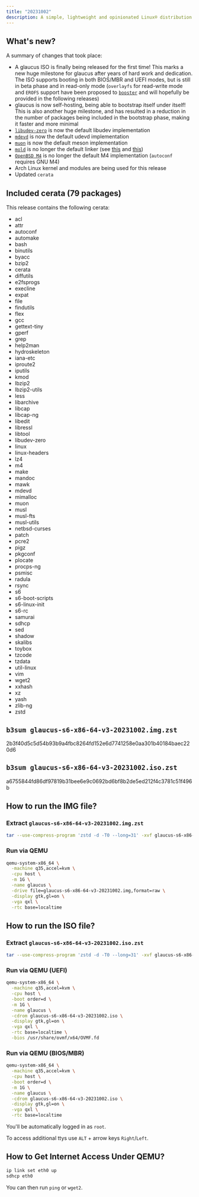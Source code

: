 ```yaml
---
title: "20231002"
description: A simple, lightweight and opinionated Linux® distribution based on musl libc and toybox
---
```


## What's new?
A summary of changes that took place:
- A glaucus ISO is finally being released for the first time! This marks a new huge milestone for glaucus after years of hard work and dedication. The ISO supports booting in both BIOS/MBR and UEFI modes, but is still in beta phase and in read-only mode (`overlayfs` for read-write mode and `EROFS` support have been proposed to [`booster`](https://github.com/anatol/booster/issues/232) and will hopefully be provided in the following releases)
- glaucus is now self-hosting, being able to bootstrap itself under itself! This is also another huge milestone, and has resulted in a reduction in the number of packages being included in the bootstrap phase, making it faster and more minimal
- [`libudev-zero`](https://github.com/illiliti/libudev-zero) is now the default libudev implementation
- [`mdevd`](https://skarnet.org/software/mdevd/) is now the default udevd implementation
- [`muon`](https://sr.ht/~lattis/muon/) is now the default meson implementation
- [`mold`](https://github.com/rui314/mold) is no longer the default linker (see [this](https://github.com/rui314/mold/issues/1036) and [this](https://github.com/rui314/mold/issues/1032))
- [`OpenBSD M4`](https://github.com/iglunix/om4) is no longer the default M4 implementation (`autoconf` requires GNU M4)
- Arch Linux kernel and modules are being used for this release
- Updated `cerata`

## Included cerata (79 packages)
This release contains the following cerata:
- acl
- attr
- autoconf
- automake
- bash
- binutils
- byacc
- bzip2
- cerata
- diffutils
- e2fsprogs
- execline
- expat
- file
- findutils
- flex
- gcc
- gettext-tiny
- gperf
- grep
- help2man
- hydroskeleton
- iana-etc
- iproute2
- iputils
- kmod
- lbzip2
- lbzip2-utils
- less
- libarchive
- libcap
- libcap-ng
- libedit
- libressl
- libtool
- libudev-zero
- linux
- linux-headers
- lz4
- m4
- make
- mandoc
- mawk
- mdevd
- mimalloc
- muon
- musl
- musl-fts
- musl-utils
- netbsd-curses
- patch
- pcre2
- pigz
- pkgconf
- plocate
- procps-ng
- psmisc
- radula
- rsync
- s6
- s6-boot-scripts
- s6-linux-init
- s6-rc
- samurai
- sdhcp
- sed
- shadow
- skalibs
- toybox
- tzcode
- tzdata
- util-linux
- vim
- wget2
- xxhash
- xz
- yash
- zlib-ng
- zstd

## `b3sum glaucus-s6-x86-64-v3-20231002.img.zst`
2b3f40d5c5d54b93b9a4fbc8264fd152e6d7741258e0aa301b40184baec220d6

## `b3sum glaucus-s6-x86-64-v3-20231002.iso.zst`
a6755844fd86df97819b31bee6e9c0692bd6bf8b2de5ed212f4c3781c51f496b

## How to run the IMG file?
### Extract `glaucus-s6-x86-64-v3-20231002.img.zst`
```sh
tar --use-compress-program 'zstd -d -T0 --long=31' -xvf glaucus-s6-x86-64-v3-20231002.img.zst  -C .
```
### Run via QEMU
```sh
qemu-system-x86_64 \
  -machine q35,accel=kvm \
  -cpu host \
  -m 1G \
  -name glaucus \
  -drive file=glaucus-s6-x86-64-v3-20231002.img,format=raw \
  -display gtk,gl=on \
  -vga qxl \
  -rtc base=localtime
```

## How to run the ISO file?
### Extract `glaucus-s6-x86-64-v3-20231002.iso.zst`
```sh
tar --use-compress-program 'zstd -d -T0 --long=31' -xvf glaucus-s6-x86-64-v3-20231002.iso.zst  -C .
```
### Run via QEMU (UEFI)
```sh
qemu-system-x86_64 \
  -machine q35,accel=kvm \
  -cpu host \
  -boot order=d \
  -m 1G \
  -name glaucus \
  -cdrom glaucus-s6-x86-64-v3-20231002.iso \
  -display gtk,gl=on \
  -vga qxl \
  -rtc base=localtime \
  -bios /usr/share/ovmf/x64/OVMF.fd
```
### Run via QEMU (BIOS/MBR)
```sh
qemu-system-x86_64 \
  -machine q35,accel=kvm \
  -cpu host \
  -boot order=d \
  -m 1G \
  -name glaucus \
  -cdrom glaucus-s6-x86-64-v3-20231002.iso \
  -display gtk,gl=on \
  -vga qxl \
  -rtc base=localtime
```

You'll be automatically logged in as `root`.

To access additional ttys use `ALT` + arrow keys `Right`/`Left`.

## How to Get Internet Access Under QEMU?
```sh
ip link set eth0 up
sdhcp eth0
```

You can then run `ping` or `wget2`.
